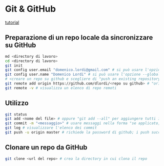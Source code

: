 # Git & GitHub

[tutorial](https://product.hubspot.com/blog/git-and-github-tutorial-for-beginners)

## Preparazione di un repo locale da sincronizzare su GitHub

```sh
md <directory di lavoro>
cd <directory di lavoro>
git init
git config user.email "domenico.lordi@gmail.com" # si può usare l'opzione --global
git config user.name "Domenico Lordi" # si può usare l'opzione --global
# <creare un repo su github e scegliere di "push an existing repository from command line">
git remote add origin https://github.com/dlordi/<repo su github> # "origin" è l'alias locale che viene dato al repo remoto (la convenzione è usare "origin")
git remote -v # visualizza un elenco di repo remoti
```

## Utilizzo

```sh
git status
git add <nome del file> # oppure "git add --all" per aggiungere tutti i file, anche in directory di livello superiore oppure "git add ." per aggiugere tutti i file dalla directory corrente e sottodirectory
git commit -m "<messaggio>" # usare messaggi nella forma "se applicato, questo commit farà ..."
git log # visualizzare l'elenco dei commit
git push -u origin master # richiede la password di github; i push successivi possono essere fatti anche solo con "git push"
```

## Clonare un repo da GitHub

```sh
git clone <url del repo> # crea la directory in cui clona il repo
```
